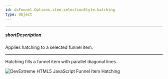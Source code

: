 ```yaml
---
id: dxFunnel.Options.item.selectionStyle.hatching
type: Object
---
```

---
##### shortDescription
Applies hatching to a selected funnel item.

---
Hatching fills a funnel item with parallel diagonal lines.

![DevExtreme HTML5 JavaScript Funnel Item Hatching](/images/funnel/hatching.png)